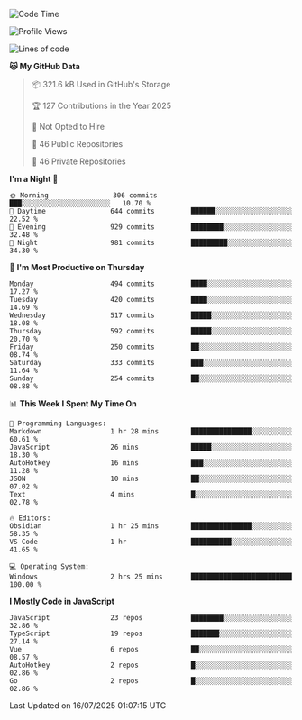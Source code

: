 <!--START_SECTION:waka-->
![Code Time](http://img.shields.io/badge/Code%20Time-975%20hrs%2022%20mins-blue)

![Profile Views](http://img.shields.io/badge/Profile%20Views-1-blue)

![Lines of code](https://img.shields.io/badge/From%20Hello%20World%20I%27ve%20Written-1.7%20million%20lines%20of%20code-blue)

**🐱 My GitHub Data** 

> 📦 321.6 kB Used in GitHub's Storage 
 > 
> 🏆 127 Contributions in the Year 2025
 > 
> 🚫 Not Opted to Hire
 > 
> 📜 46 Public Repositories 
 > 
> 🔑 46 Private Repositories 
 > 
**I'm a Night 🦉** 

```text
🌞 Morning                306 commits         ███░░░░░░░░░░░░░░░░░░░░░░   10.70 % 
🌆 Daytime                644 commits         ██████░░░░░░░░░░░░░░░░░░░   22.52 % 
🌃 Evening                929 commits         ████████░░░░░░░░░░░░░░░░░   32.48 % 
🌙 Night                  981 commits         █████████░░░░░░░░░░░░░░░░   34.30 % 
```
📅 **I'm Most Productive on Thursday** 

```text
Monday                   494 commits         ████░░░░░░░░░░░░░░░░░░░░░   17.27 % 
Tuesday                  420 commits         ████░░░░░░░░░░░░░░░░░░░░░   14.69 % 
Wednesday                517 commits         █████░░░░░░░░░░░░░░░░░░░░   18.08 % 
Thursday                 592 commits         █████░░░░░░░░░░░░░░░░░░░░   20.70 % 
Friday                   250 commits         ██░░░░░░░░░░░░░░░░░░░░░░░   08.74 % 
Saturday                 333 commits         ███░░░░░░░░░░░░░░░░░░░░░░   11.64 % 
Sunday                   254 commits         ██░░░░░░░░░░░░░░░░░░░░░░░   08.88 % 
```


📊 **This Week I Spent My Time On** 

```text
💬 Programming Languages: 
Markdown                 1 hr 28 mins        ███████████████░░░░░░░░░░   60.61 % 
JavaScript               26 mins             █████░░░░░░░░░░░░░░░░░░░░   18.30 % 
AutoHotkey               16 mins             ███░░░░░░░░░░░░░░░░░░░░░░   11.28 % 
JSON                     10 mins             ██░░░░░░░░░░░░░░░░░░░░░░░   07.02 % 
Text                     4 mins              █░░░░░░░░░░░░░░░░░░░░░░░░   02.78 % 

🔥 Editors: 
Obsidian                 1 hr 25 mins        ███████████████░░░░░░░░░░   58.35 % 
VS Code                  1 hr                ██████████░░░░░░░░░░░░░░░   41.65 % 

💻 Operating System: 
Windows                  2 hrs 25 mins       █████████████████████████   100.00 % 
```

**I Mostly Code in JavaScript** 

```text
JavaScript               23 repos            ████████░░░░░░░░░░░░░░░░░   32.86 % 
TypeScript               19 repos            ███████░░░░░░░░░░░░░░░░░░   27.14 % 
Vue                      6 repos             ██░░░░░░░░░░░░░░░░░░░░░░░   08.57 % 
AutoHotkey               2 repos             █░░░░░░░░░░░░░░░░░░░░░░░░   02.86 % 
Go                       2 repos             █░░░░░░░░░░░░░░░░░░░░░░░░   02.86 % 
```




 Last Updated on 16/07/2025 01:07:15 UTC
<!--END_SECTION:waka-->
